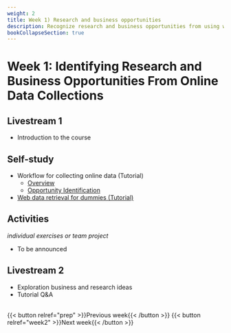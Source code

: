 ```yaml
---
weight: 2
title: Week 1) Research and business opportunities
description: Recognize research and business opportunities from using web data.
bookCollapseSection: true
---
```


# Week 1: Identifying Research and Business Opportunities From Online Data Collections

## Livestream 1
- Introduction to the course <!-- add zoom link-->

## Self-study
- Workflow for collecting online data (Tutorial)
  - [Overview](docs/tutorials/workflow/overview.md)
  - [Opportunity Identification](docs/tutorials/workflow/opportunities.md)
- [Web data retrieval for dummies (Tutorial)](docs/tutorials/webdata-for-dummies)

## Activities
*individual exercises or team project*
- To be announced

## Livestream 2
- Exploration business and research ideas
- Tutorial Q&A

<!--
- Generate ideas for academic research
- Practice questions for "Web data retrieval for dummies"
-->

<br>
{{< button relref="prep" >}}Previous week{{< /button >}}
{{< button relref="week2" >}}Next week{{< /button >}}


<!--  - Any remaining questions, please post them by DEADLINE on XXXX-->

<!--
- Reading: Web scraping workflow

- Self-study
  - Readings
    - Web scraping article Hannes/Johannes/Abhi/Andrew
    - Ethics in scraping and APIs

  - Video: Assessing research fit of web scraping and APIs [recorded]


- Self study
  - sdasd
    - data enrichment (e.g., ML APIs)
    - data collection and intelligence (e.g., search; chartmetric)
    - market research (e.g., pricewatch)

-->




<!-- Hybrid teams
-->

<!--(Module 1b: Legality and Terms of Use
paper? advice?))-->

